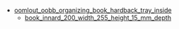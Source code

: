 * [oomlout_oobb_organizing_book_hardback_tray_inside](oomlout_oobb_organizing_book_hardback_tray_inside)
  * [book_innard_200_width_255_height_15_mm_depth](oomlout_oobb_organizing_book_hardback_tray_inside/book_innard_200_width_255_height_15_mm_depth)
